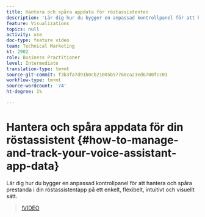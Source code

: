 ```yaml
---
title: Hantera och spåra appdata för röstassistenten
description: 'Lär dig hur du bygger en anpassad kontrollpanel för att hantera och spåra prestanda i din röstassistentapp på ett enkelt, flexibelt, intuitivt och visuellt sätt. '
feature: Visualizations
topics: null
activity: use
doc-type: feature video
team: Technical Marketing
kt: 2902
role: Business Practitioner
level: Intermediate
translation-type: tm+mt
source-git-commit: f3b3fa7d91b0cb21005b57768ca23ed6700fcc03
workflow-type: tm+mt
source-wordcount: '74'
ht-degree: 1%

---
```



# Hantera och spåra appdata för din röstassistent {#how-to-manage-and-track-your-voice-assistant-app-data}

Lär dig hur du bygger en anpassad kontrollpanel för att hantera och spåra prestanda i din röstassistentapp på ett enkelt, flexibelt, intuitivt och visuellt sätt.

>[!VIDEO](https://video.tv.adobe.com/v/27224/?quality=9)
